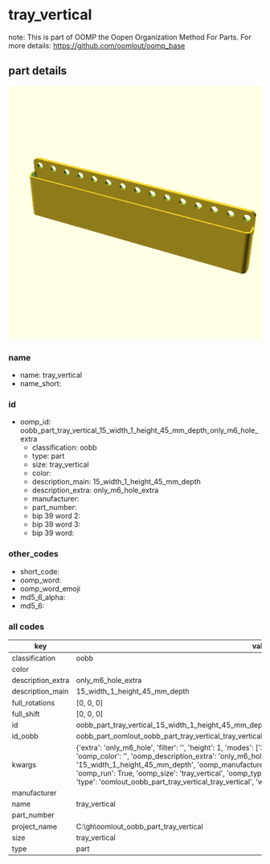 # tray_vertical  

note: This is part of OOMP the Oopen Organization Method For Parts. For more details: https://github.com/oomlout/oomp_base

##  part details
  

[![](3dpr.png)](3dpr.png)





### name
* name: tray_vertical
* name_short: 
### id
* oomp_id: oobb_part_tray_vertical_15_width_1_height_45_mm_depth_only_m6_hole_extra
  * classification: oobb
  * type: part
  * size: tray_vertical
  * color: 
  * description_main: 15_width_1_height_45_mm_depth
  * description_extra: only_m6_hole_extra
  * manufacturer: 
  * part_number: 
  * bip 39 word 2: 
  * bip 39 word 3: 
  * bip 39 word: 

### other_codes
* short_code: 
* oomp_word: 
* oomp_word_emoji 
* md5_6_alpha: 
* md5_6: 









### all codes 
| key | value |  
| --- | --- |  
| classification | oobb |  
| color |  |  
| description_extra | only_m6_hole_extra |  
| description_main | 15_width_1_height_45_mm_depth |  
| full_rotations | [0, 0, 0] |  
| full_shift | [0, 0, 0] |  
| id | oobb_part_tray_vertical_15_width_1_height_45_mm_depth_only_m6_hole_extra |  
| id_oobb | oobb_part_oomlout_oobb_part_tray_vertical_tray_vertical_15_width_1_height_45_mm_depth_only_m6_hole_extra |  
| kwargs | {'extra': 'only_m6_hole', 'filter': '', 'height': 1, 'modes': ['3dpr'], 'navigation': True, 'oomp_classification': 'oobb', 'oomp_color': '', 'oomp_description_extra': 'only_m6_hole_extra', 'oomp_description_main': '15_width_1_height_45_mm_depth', 'oomp_manufacturer': '', 'oomp_mode': 'oobb', 'oomp_part_number': '', 'oomp_run': True, 'oomp_size': 'tray_vertical', 'oomp_type': 'part', 'overwrite': False, 'thickness': 45, 'typ': 'all', 'type': 'oomlout_oobb_part_tray_vertical_tray_vertical', 'width': 15} |  
| manufacturer |  |  
| name | tray_vertical |  
| part_number |  |  
| project_name | C:\gh\oomlout_oobb_part_tray_vertical |  
| size | tray_vertical |  
| type | part |  
